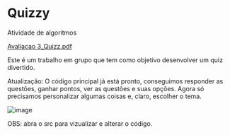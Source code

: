 # Quizzy
Atividade de algoritmos

[Avaliacao 3_Quizz.pdf](https://github.com/user-attachments/files/17604702/Avaliacao.3_Quizz.pdf)

Este é um trabalho em grupo que tem como objetivo desenvolver um quiz divertido.

Atualização: O código principal já está pronto, conseguimos responder as questões, ganhar pontos, ver as questões e suas opções. Agora só precisamos personalizar algumas coisas e, claro, escolher o tema.

![image](https://github.com/user-attachments/assets/05ce28fd-0df7-4099-a46e-cef9637cb9f4)


OBS: abra o src para vizualizar e alterar o código.
